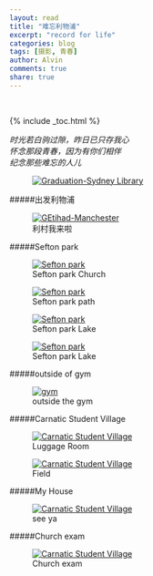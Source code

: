 ```yaml
---
layout: read
title: "难忘利物浦"
excerpt: "record for life"
categories: blog
tags: [摄影, 青春]
author: Alvin
comments: true
share: true
---
```


&nbsp;  

{% include _toc.html %}

*时光若白驹过隙，昨日已只存我心*   
*怀念那段青春，因为有你们相伴*    
*纪念那些难忘的人儿*  
<figure >
<a href="{{ site.url }}/postimage/liverpool/1.png" title="Graduation-Sydney Library"><img src="{{ site.url }}/postimage/liverpool/1.png" alt="Graduation-Sydney Library"></a>
</figure>

#####出发利物浦
<figure >
<a href="{{ site.url }}/postimage/liverpool/2.png" title="Etihad-Manchester"><img src="{{ site.url }}/postimage/liverpool/2.png" alt="GEtihad-Manchester"></a>
<figcaption>利村我来啦</figcaption>
</figure>  

#####Sefton park
<figure >
<a href="{{ site.url }}/postimage/liverpool/3.png" title="Sefton park"><img src="{{ site.url }}/postimage/liverpool/3.png" alt="Sefton park"></a>
<figcaption>Sefton park Church</figcaption>
</figure>  

<figure >
<a href="{{ site.url }}/postimage/liverpool/4.png" title="Sefton park"><img src="{{ site.url }}/postimage/liverpool/4.png" alt="Sefton park"></a>
<figcaption>Sefton park path</figcaption>
</figure>  

<figure >
<a href="{{ site.url }}/postimage/liverpool/5.png" title="Sefton park"><img src="{{ site.url }}/postimage/liverpool/5.png" alt="Sefton park"></a>
<figcaption>Sefton park Lake</figcaption>
</figure>

<figure >
<a href="{{ site.url }}/postimage/liverpool/6.png" title="Sefton park"><img src="{{ site.url }}/postimage/liverpool/6.png" alt="Sefton park"></a>
<figcaption>Sefton park Lake</figcaption>
</figure>

#####outside of gym
<figure >
<a href="{{ site.url }}/postimage/liverpool/7.png" title="gym"><img src="{{ site.url }}/postimage/liverpool/7.png" alt="gym"></a>
<figcaption>outside the gym</figcaption>
</figure>  

#####Carnatic Student Village
<figure >
<a href="{{ site.url }}/postimage/liverpool/8.png" title="Carnatic Student Village"><img src="{{ site.url }}/postimage/liverpool/8.png" alt="Carnatic Student Village"></a>
<figcaption>Luggage Room</figcaption>
</figure>  

<figure >
<a href="{{ site.url }}/postimage/liverpool/9.png" title="Carnatic Student Village"><img src="{{ site.url }}/postimage/liverpool/9.png" alt="Carnatic Student Village"></a>
<figcaption>Field</figcaption>
</figure>  

#####My House
<figure >
<a href="{{ site.url }}/postimage/liverpool/10.png" title="Carnatic Student Village"><img src="{{ site.url }}/postimage/liverpool/10.png" alt="Carnatic Student Village"></a>
<figcaption>see ya</figcaption>
</figure> 

#####Church exam
<figure >
<a href="{{ site.url }}/postimage/liverpool/11.png" title="Carnatic Student Village"><img src="{{ site.url }}/postimage/liverpool/11.png" alt="Carnatic Student Village"></a>
<figcaption>Church exam</figcaption>
</figure> 

&nbsp;   
&nbsp;  

